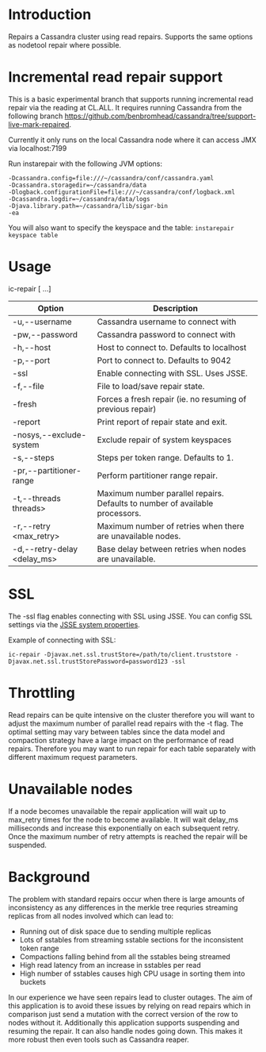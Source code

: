 # Introduction

Repairs a Cassandra cluster using read repairs. Supports the same options as
nodetool repair where possible.

# Incremental read repair support
This is a basic experimental branch that supports running incremental read repair via the reading at CL.ALL. It requires running Cassandra from the following branch https://github.com/benbromhead/cassandra/tree/support-live-mark-repaired.

Currently it only runs on the local Cassandra node where it can access JMX via localhost:7199

Run instarepair with the following JVM options:
```
-Dcassandra.config=file:///~/cassandra/conf/cassandra.yaml
-Dcassandra.storagedir=~/cassandra/data
-Dlogback.configurationFile=file:///~/cassandra/conf/logback.xml
-Dcassandra.logdir=~/cassandra/data/logs
-Djava.library.path=~/cassandra/lib/sigar-bin
-ea
```

You will also want to specify the keyspace and the table:
`instarepair keyspace table`

# Usage

ic-repair <options> [<keyspace> <tables>...]

Option                             | Description
------                             | -----------
-u,--username <username>           | Cassandra username to connect with
-pw,--password <password>          | Cassandra password to connect with
-h,--host <host>                   | Host to connect to. Defaults to localhost
-p,--port <port>                   | Port to connect to. Defaults to 9042
-ssl                               | Enable connecting with SSL. Uses JSSE.
-f,--file <filename>               | File to load/save repair state.
-fresh                             | Forces a fresh repair (ie. no resuming of previous repair)
-report                            | Print report of repair state and exit.
-nosys,--exclude-system            | Exclude repair of system keyspaces
-s,--steps <steps>                 | Steps per token range. Defaults to 1.
-pr,--partitioner-range            | Perform partitioner range repair.
-t,--threads threads>              | Maximum number parallel repairs. Defaults to number of available processors.
-r,--retry <max\_retry>            | Maximum number of retries when there are unavailable nodes.
-d,--retry-delay <delay\_ms>       | Base delay between retries when nodes are unavailable.

# SSL

The -ssl flag enables connecting with SSL using JSSE. You can config SSL settings
via the [JSSE system properties](http://docs.oracle.com/javase/6/docs/technotes/guides/security/jsse/JSSERefGuide.html#Customization).

Example of connecting with SSL:

```
ic-repair -Djavax.net.ssl.trustStore=/path/to/client.truststore -Djavax.net.ssl.trustStorePassword=password123 -ssl
```

# Throttling

Read repairs can be quite intensive on the cluster therefore you will want
to adjust the maximum number of parallel read repairs with the -t flag. The
optimal setting may vary between tables since the data model and compaction
strategy have a large impact on the performance of read repairs. Therefore you
may want to run repair for each table separately with different maximum
request parameters.

# Unavailable nodes

If a node becomes unavailable the repair application will wait up to max\_retry
times for the node to become available. It will wait delay\_ms milliseconds and
increase this exponentially on each subsequent retry. Once the maximum number
of retry attempts is reached the repair will be suspended.

# Background

The problem with standard repairs occur when there is large amounts of
inconsistency as any differences in the merkle tree requries streaming replicas
from all nodes involved which can lead to:
* Running out of disk space due to sending multiple replicas
* Lots of sstables from streaming sstable sections for the inconsistent
  token range
* Compactions falling behind from all the sstables being streamed
* High read latency from an increase in sstables per read
* High number of sstables causes high CPU usage in sorting them into buckets

In our experience we have seen repairs lead to cluster outages. The aim of this
application is to avoid these issues by relying on read repairs which in
comparison just send a mutation with the correct version of the row to nodes
without it. Additionally this application supports suspending and resuming the
repair. It can also handle nodes going down. This makes it more robust then
even tools such as Cassandra reaper.
